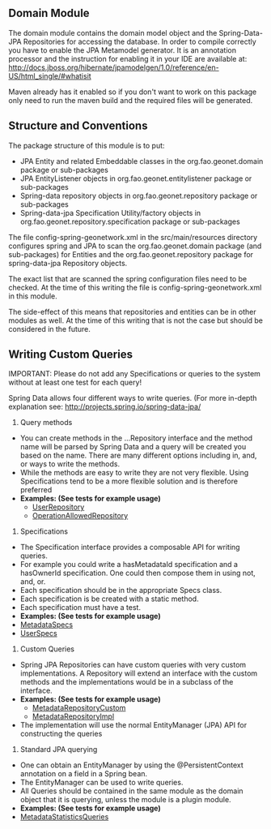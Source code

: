 Domain Module
-------------

The domain module contains the domain model object and the Spring-Data-JPA Repositories for accessing the database.  In order to
compile correctly you have to enable the JPA Metamodel generator.  It is an annotation processor and the instruction for enabling 
it in your IDE are available at: http://docs.jboss.org/hibernate/jpamodelgen/1.0/reference/en-US/html_single/#whatisit

Maven already has it enabled so if you don't want to work on this package only need to run the maven build and the 
required files will be generated.

Structure and Conventions
-------------------------

The package structure of this module is to put:

* JPA Entity and related Embeddable classes in the org.fao.geonet.domain package or sub-packages
* JPA EntityListener objects in org.fao.geonet.entitylistener package or sub-packages
* Spring-data repository objects in org.fao.geonet.repository package or sub-packages
* Spring-data-jpa Specification Utility/factory objects in org.fao.geonet.repository.specification package or sub-packages

The file config-spring-geonetwork.xml in the src/main/resources directory configures spring and JPA to scan the 
org.fao.geonet.domain package (and sub-packages) for Entities and the org.fao.geonet.repository package for spring-data-jpa
Repository objects.

The exact list that are scanned the spring configuration files need to be checked.  At the time of this writing the file
is config-spring-geonetwork.xml in this module.

The side-effect of this means that repositories and entities can be in other modules as well.  At the time of this writing
that is not the case but should be considered in the future.   

Writing Custom Queries
----------------------

IMPORTANT:  Please do not add any Specifications or queries to the system without at least one test for each query!

Spring Data allows four different ways to write queries. (For more in-depth explanation see: http://projects.spring.io/spring-data-jpa/

1.  Query methods
 * You can create methods in the ...Repository interface and the method name will be parsed by Spring Data and a query will be created
   you based on the name.  There are many different options including in, and, or ways to write the methods.
 * While the methods are easy to write they are not very flexible.  Using Specifications tend to be a more flexible solution and is therefore preferred
 * **Examples: (See tests for example usage)**
   * [UserRepository](src/main/java/org/fao/geonet/repository/UserRepository.java)
   * [OperationAllowedRepository](src/main/java/org/fao/geonet/repository/OperationAllowedRepository.java)
1. Specifications
 * The Specification interface provides a composable API for writing queries.
 * For example you could write a hasMetadataId specification and a hasOwnerId specification.  One could then compose them in using not, and, or.
 * Each specification should be in the appropriate <DomainObject>Specs class.
 * Each specification is be created with a static method.
 * Each specification must have a test.
 * **Examples: (See tests for example usage)**
  * [MetadataSpecs](src/main/java/org/fao/geonet/repository/specification/MetadataSpecs.java)
  * [UserSpecs](src/main/java/org/fao/geonet/repository/specification/UserSpecs.java)
1. Custom Queries
 * Spring JPA Repositories can have custom queries with very custom implementations.  A Repository will extend an interface with the custom methods
   and the implementations would be in a subclass of the interface.
 * **Examples: (See tests for example usage)**
   * [MetadataRepositoryCustom](src/main/java/org/fao/geonet/repository/MetadataRepositoryCustom.java)
   * [MetadataRepositoryImpl](src/main/java/org/fao/geonet/repository/MetadataRepositoryImpl.java)
 * The implementation will use the normal EntityManager (JPA) API for constructing the queries
1. Standard JPA querying
 * One can obtain an EntityManager by using the @PersistentContext annotation on a field in a Spring bean.
 * The EntityManager can be used to write queries.
 * All Queries should be contained in the same module as the domain object that it is querying, unless the module is a plugin module.
 * **Examples: (See tests for example usage)**
  * [MetadataStatisticsQueries](src/main/java/org/fao/geonet/repository/statistic/MetadataStatisticsQueries.java)
